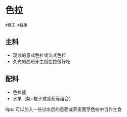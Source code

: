# 色拉

```
#夏天 #健康
```

## 主料

- 现成的意式色拉或法式色拉
- 久光的西班牙主厨色拉很好吃

## 配料

- 色拉酱
- 水果（梨+橙子或番茄等组合）

tips: 可以加入一些过水后的意面或荞麦面至色拉中当作主食
